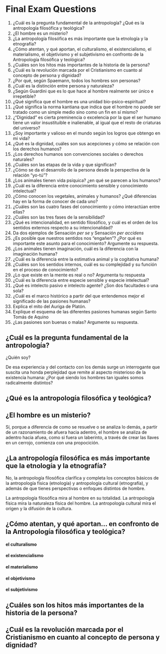 # Final Exam Questions
1.  ¿Cuál es la pregunta fundamental de la antropología? ¿Qué es la antropología filosófica y teológica?
2.  ¿El hombre es un misterio?
3.  ¿La antropología filosófica es más importante que la etnología y la etnografía?
4.  ¿Cómo atentan, y qué aportan, el culturalismo, el existencialismo, el materialismo, el objetivismo y el subjetivismo en confronto de la Antropología filosófica y teológica?
5.  ¿Cuáles son los hitos más importantes de la historia de la persona?
6.  ¿Cuál es la revolución marcada por el Cristianismo en cuanto al concepto de persona y dignidad?
7.  ¿Por qué, según Spaemann, todos los hombres son personas?
8.  ¿Cuál es la distinción entre persona y naturaleza?
9.  ¿Según Guardini que es lo que hace al hombre realmente ser único e irrepetible?
10.  ¿Qué significa que el hombre es una unidad bio-psico-espiritual?
11.  ¿Qué significa la norma kantiana que indica que el hombre no puede ser tratado como un simple medio sino como un fin en sí mismo?
12.  ¿“Dignidad” es cierta preminencia o excelencia por la que el ser humano tiene un valor insustituible e inalienable, al igual que el resto de criaturas del universo? 
13.  ¿Soy importante y valioso en el mundo según los logros que obtengo en mi vida?
14.  ¿Qué es la dignidad, cuáles son sus acepciones y cómo se relación con los derechos humanos?
15.  ¿Los derechos humanos son convenciones sociales o derechos naturales?
16.  ¿Cuáles son las etapas de la vida y que significan?
17.  ¿Cómo se da el desarrollo de la persona desde la perspectiva de la relación “yo-tú”?
18.  ¿Los animales tienen vida psíquica? ¿en qué se parecen a los humanos?
19.  ¿Cuál es la diferencia entre conocimiento sensible y conocimiento intelectual?
20.  ¿Cómo conocen los vegetales, animales y humanos? ¿Qué diferencias hay en la forma de conocer de cada uno?
21.  ¿Cuáles son las cuatro fases del conocimiento y cómo interactúan entre ellas?
22.  ¿Cuáles son las tres fases de la sensibilidad?
23.  ¿Qué es intencionalidad, en sentido filosófico, y cuál es el orden de los sentidos externos respecto a su intencionalidad?
24.  Da dos ejemplos de Sensación _per se_ y Sensación _per accidens_
25.  ¿Es posible que nuestros sentidos nos “engañen”? ¿Por qué es importante este asunto para el conocimiento? Argumente su respuesta.
26.  ¿Los animales tienen imaginación, cuál es la diferencia con la imaginación humana?
27.  ¿Cuál es la diferencia entre la estimativa animal y la cogitativa humana?
28.  ¿Cuáles son los sentidos internos, cuál es su complejidad y su función en el proceso de conocimiento?
29.  ¿Lo que existe en la mente es real o no? Argumenta tu respuesta
30.  ¿Cuál es la diferencia entre especie sensible y especie intelectual?
31.  ¿Qué es intelecto pasivo e intelecto agente? ¿Son dos facultades o una sola?
32.  ¿Cuál es el marco histórico a partir del que entendemos mejor el significado de las pasiones humanas?
33.  Explica el mito del Auriga de Platón.
34.  Explique el esquema de las diferentes pasiones humanas según Santo Tomás de Aquino
35.  ¿Las pasiones son buenas o malas? Argumente su respuesta.

## ¿Cuál es la pregunta fundamental de la antropología?
¿Quién soy?


De esa experiencia y del contacto con los demás surge un interrogante que suscita una honda perplejidad que remite al aspecto misterioso de la existencia humana: ¿Por qué siendo los hombres tan iguales somos radicalmente distintos?

## ¿Qué es la antropología filosófica y teológica?

## ¿El hombre es un misterio?
Sí, porque a diferencia de como se resuelve o se analiza lo demás, a partir de un razonamiento de afuera hacia adentro, el hombre se analiza de adentro hacia afuea, como si fuera un laberinto, a través de crear las llaves en un cerrojo, comienza con una propocición.


## ¿La antropología filosófica es más importante que la etnología y la etnografía?

No, la antropología filosófica clarifica y completa los conceptos básicos de la antropología física (etnología) y antropología cultural (etnografía), y además de que tienes perspectivas o enfoques distintos de hombre.

La antropología filosófica mira al hombre en su totalidad.
La antropología física mira la naturaleza física del hombre.
La antropología cultural mira el origen y la difusión de la cultura.

## ¿Cómo atentan, y qué aportan... en confronto de la Antropología filosófica y teológica?
#### el culturalismo
#### el existencialismo
#### el materialismo
#### el objetivismo
#### el subjetivismo 


## ¿Cuáles son los hitos más importantes de la historia de la persona?


## ¿Cuál es la revolución marcada por el Cristianismo en cuanto al concepto de persona y dignidad?


